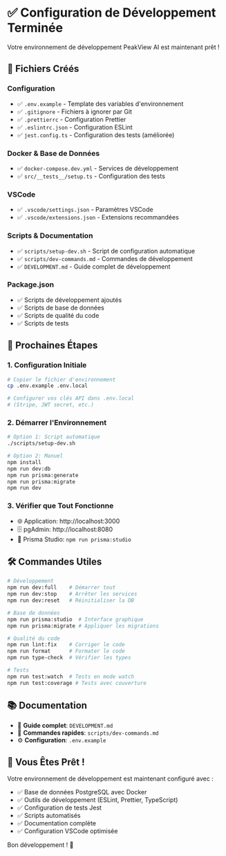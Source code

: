 # ✅ Configuration de Développement Terminée

Votre environnement de développement PeakView AI est maintenant prêt !

## 📁 Fichiers Créés

### Configuration
- ✅ `.env.example` - Template des variables d'environnement
- ✅ `.gitignore` - Fichiers à ignorer par Git
- ✅ `.prettierrc` - Configuration Prettier
- ✅ `.eslintrc.json` - Configuration ESLint
- ✅ `jest.config.ts` - Configuration des tests (améliorée)

### Docker & Base de Données
- ✅ `docker-compose.dev.yml` - Services de développement
- ✅ `src/__tests__/setup.ts` - Configuration des tests

### VSCode
- ✅ `.vscode/settings.json` - Paramètres VSCode
- ✅ `.vscode/extensions.json` - Extensions recommandées

### Scripts & Documentation
- ✅ `scripts/setup-dev.sh` - Script de configuration automatique
- ✅ `scripts/dev-commands.md` - Commandes de développement
- ✅ `DEVELOPMENT.md` - Guide complet de développement

### Package.json
- ✅ Scripts de développement ajoutés
- ✅ Scripts de base de données
- ✅ Scripts de qualité du code
- ✅ Scripts de tests

## 🚀 Prochaines Étapes

### 1. Configuration Initiale
```bash
# Copier le fichier d'environnement
cp .env.example .env.local

# Configurer vos clés API dans .env.local
# (Stripe, JWT secret, etc.)
```

### 2. Démarrer l'Environnement
```bash
# Option 1: Script automatique
./scripts/setup-dev.sh

# Option 2: Manuel
npm install
npm run dev:db
npm run prisma:generate
npm run prisma:migrate
npm run dev
```

### 3. Vérifier que Tout Fonctionne
- 🌐 Application: http://localhost:3000
- 🗄️ pgAdmin: http://localhost:8080
- 🔧 Prisma Studio: `npm run prisma:studio`

## 🛠️ Commandes Utiles

```bash
# Développement
npm run dev:full    # Démarrer tout
npm run dev:stop    # Arrêter les services
npm run dev:reset   # Réinitialiser la DB

# Base de données
npm run prisma:studio  # Interface graphique
npm run prisma:migrate # Appliquer les migrations

# Qualité du code
npm run lint:fix    # Corriger le code
npm run format      # Formater le code
npm run type-check  # Vérifier les types

# Tests
npm run test:watch  # Tests en mode watch
npm run test:coverage # Tests avec couverture
```

## 📚 Documentation

- 📖 **Guide complet**: `DEVELOPMENT.md`
- 🎯 **Commandes rapides**: `scripts/dev-commands.md`
- ⚙️ **Configuration**: `.env.example`

## 🎉 Vous Êtes Prêt !

Votre environnement de développement est maintenant configuré avec :
- ✅ Base de données PostgreSQL avec Docker
- ✅ Outils de développement (ESLint, Prettier, TypeScript)
- ✅ Configuration de tests Jest
- ✅ Scripts automatisés
- ✅ Documentation complète
- ✅ Configuration VSCode optimisée

Bon développement ! 🚀
